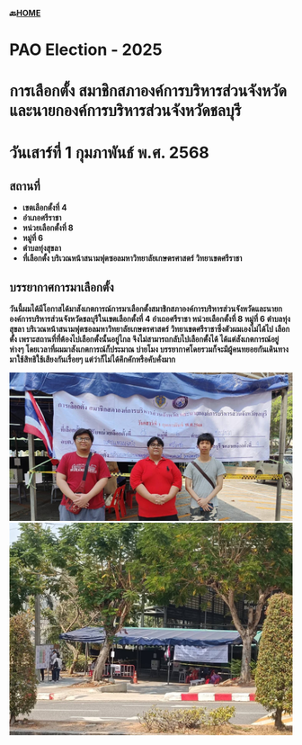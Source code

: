 **🔙[HOME](README.md)**
# PAO Election - 2025

# การเลือกตั้ง สมาชิกสภาองค์การบริหารส่วนจังหวัด และนายกองค์การบริหารส่วนจังหวัดชลบุรี

# วันเสาร์ที่ 1 กุมภาพันธ์ พ.ศ. 2568

## สถานที่
  - **เขตเลือกตั้งที่ 4**
  - **อำเภอศรีราชา**
  - **หน่วยเลือกตั้งที่ 8**
  - **หมู่ที่ 6**
  - **ตำบลทุ่งสุขลา**
  - **ที่เลือกตั้ง บริเวณหน้าสนามฟุตซอลมหาวิทยาลัยเกษตรศาสตร์ วิทยาเขตศรีราชา**

## บรรยากาศการมาเลือกตั้ง
**วันนี้ผมได้มีโอกาสได้มาสังเกตการณ์การมาเลือกตั้งสมาชิกสภาองค์การบริหารส่วนจังหวัดและนายกองค์การบริหารส่วนจังหวัดชลบุรีในเขตเลือกตั้งที่ 4 
อำเถอศรีราชา หน่วยเลือกตั้งที่ 8 หมู่ที่ 6 ตำบลทุ่งสุขลา บริเวณหน้าสนามฟุตซอลมหาวิทยาลัยเกษตรศาสตร์ วิทยาเขตศรีราชาซึ่งตัวผมเองไม่ได้ไป
เลือกตั้ง เพราะสถานที่ที่ต้องไปเลือกตั้งนั้นอยู่ไกล จึงไม่สามารถกลับไปเลือกตั้งได้ ได้แต่สังเกตการณ์อยู่ห่างๆ โดยเวลาที่ผมมาสังเกตการณ์ก็ประมาณ
บ่ายโมง บรรยากาศโดยรวมก็จะมีผู้คนทยอยกันเดินทางมาใช้สิทธิใช้เสียงกันเรื่อยๆ แต่ว่าก็ไม่ได้คึกคักหรือคับคั่งมาก**

![PAO Election Me And Friend](/img/PAO-election-MeAndFriend.jpg)
![PAO Election View](/img/PAO-election-view.jpg)
